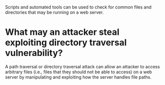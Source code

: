 Scripts and automated tools can be used to check for common files and directories that may be running on a web server. 

# What may an attacker steal exploiting directory traversal vulnerability?

A path traversal or directory traversal attack can allow an attacker to access arbitrary files (i.e., files that they should not be able to access) on a web server by manipulating and exploiting how the server handles file paths.
